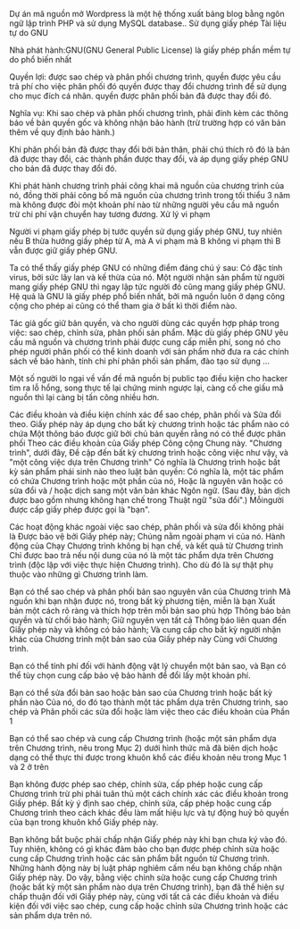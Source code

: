 Dự án mã nguồn mở
Wordpress là một hệ thống xuất bảng blog bằng ngôn ngữ lập trình PHP và sử dụng MySQL database..
Sử dụng giấy phép Tài liệu tự do GNU

Nhà phát hành:GNU(GNU General Public License) là giấy phép phần mềm tự do phổ biến nhất

Quyền lợi: được sao chép và phân phối chương trình, quyền được yêu cầu trả phí cho việc phân phối đó
quyền được thay đổi chương trình để sử dụng cho mục đích cá nhân.
quyền được phân phối bản đã được thay đổi đó.

Nghĩa vụ: Khi sao chép và phân phối chương trình, phải đính kèm các thông báo về bản quyền gốc và không nhận bảo hành (trừ trường hợp có văn bản thêm về quy định bảo hành.)

Khi phân phối bản đã được thay đổi bởi bản thân, phải chú thích rõ đó là bản đã được thay đổi, các thành phần được thay đổi, và áp dụng giấy phép GNU cho bản đã được thay đổi đó.

Khi phát hành chương trình phải công khai mã nguồn của chương trình của nó, đồng thời phải công bố mã nguồn của chương trình trong tối thiểu 3 năm mà không được đòi một khoản phí nào từ những người yêu cầu mã nguồn trừ chi phí vận chuyển hay tương đương.
Xử lý vi phạm

Người vi phạm giấy phép bị tước quyền sử dụng giấy phép GNU, tuy nhiên nếu B thừa hưởng giấy phép từ A, mà A vi phạm mà B không vi phạm thì B vẫn được giữ giấy phép GNU.

Ta có thể thấy giấy phép GNU có những điểm đáng chú ý sau:
Có đặc tính virus, bởi sức lây lan và kế thừa của nó. Một người nhận sản phẩm từ người mang giấy phép GNU thì ngay lập tức người đó cũng mang giấy phép GNU. Hệ quả là GNU là giấy phép phổ biến nhất, bởi mã nguồn luôn ở dạng công cộng cho phép ai cũng có thể tham gia ở bất kì thời điểm nào.

Tác giả gốc giữ bản quyền, và cho người dùng các quyền hợp pháp trong việc: sao chép, chỉnh sửa, phân phối sản phẩm. Mặc dù giấy phép GNU yêu cầu mã nguồn và chương trình phải được cung cấp miễn phí, song nó cho phép người phân phối có thể kinh doanh với sản phẩm nhờ đưa ra các chính sách về bảo hành, tính chi phí phân phối sản phẩm, đào tạo sử dụng …

Một số người lo ngại về vấn đề mã nguồn bị public tạo điều kiện cho hacker tìm ra lỗ hổng, song thực tế lại chứng minh ngược lại, càng cố che giấu mã nguồn thì lại càng bị tấn công nhiều hơn.

Các điều khoản và điều kiện chính xác để sao chép, phân phối và
Sửa đổi theo.
Giấy phép này áp dụng cho bất kỳ chương trình hoặc tác phẩm nào có chứa
Một thông báo được giữ bởi chủ bản quyền rằng nó có thể được phân phối
Theo các điều khoản của Giấy phép Công cộng Chung này. "Chương trình", dưới đây,
Đề cập đến bất kỳ chương trình hoặc công việc như vậy, và "một công việc dựa trên Chương trình"
Có nghĩa là Chương trình hoặc bất kỳ sản phẩm phái sinh nào theo luật bản quyền:
Có nghĩa là, một tác phẩm có chứa Chương trình hoặc một phần của nó,
Hoặc là nguyên văn hoặc có sửa đổi và / hoặc dịch sang một văn bản khác
Ngôn ngữ. (Sau đây, bản dịch được bao gồm nhưng không hạn chế trong
Thuật ngữ "sửa đổi".) Mỗi ​​người được cấp giấy phép được gọi là "bạn".

Các hoạt động khác ngoài việc sao chép, phân phối và sửa đổi không phải là
Được bảo vệ bởi Giấy phép này; Chúng nằm ngoài phạm vi của nó. Hành động của
Chạy Chương trình không bị hạn chế, và kết quả từ Chương trình
Chỉ được bao trả nếu nội dung của nó là một tác phẩm dựa trên
Chương trình (độc lập với việc thực hiện Chương trình).
Cho dù đó là sự thật phụ thuộc vào những gì Chương trình làm.

Bạn có thể sao chép và phân phối bản sao nguyên văn của Chương trình
Mã nguồn khi bạn nhận được nó, trong bất kỳ phương tiện, miễn là bạn
Xuất bản một cách rõ ràng và thích hợp trên mỗi bản sao phù hợp
Thông báo bản quyền và từ chối bảo hành; Giữ nguyên vẹn tất cả
Thông báo liên quan đến Giấy phép này và không có bảo hành;
Và cung cấp cho bất kỳ người nhận khác của Chương trình một bản sao của Giấy phép này
Cùng với Chương trình.

Bạn có thể tính phí đối với hành động vật lý chuyển một bản sao, và
Bạn có thể tùy chọn cung cấp bảo vệ bảo hành để đổi lấy một khoản phí.

Bạn có thể sửa đổi bản sao hoặc bản sao của Chương trình hoặc bất kỳ phần nào
Của nó, do đó tạo thành một tác phẩm dựa trên Chương trình, sao chép và
Phân phối các sửa đổi hoặc làm việc theo các điều khoản của Phần 1

Bạn có thể sao chép và cung cấp Chương trình (hoặc một sản phẩm dựa trên Chương trình, nêu trong Mục 2) dưới hình thức mã đã biên dịch hoặc dạng có thể thực thi được trong khuôn khổ các điều khoản nêu trong Mục 1 và 2 ở trên

Bạn không được phép sao chép, chỉnh sửa, cấp phép hoặc cung cấp Chương trình trừ phi phải tuân thủ một cách chính xác các điều khoản trong Giấy phép. Bất kỳ ý định sao chép, chỉnh sửa, cấp phép hoặc cung cấp Chương trình theo cách khác đều làm mất hiệu lực và tự động huỷ bỏ quyền của bạn trong khuôn khổ Giấy phép này.

Bạn không bắt buộc phải chấp nhận Giấy phép này khi bạn chưa ký vào đó. Tuy nhiên, không có gì khác đảm bảo cho bạn được phép chỉnh sửa hoặc cung cấp Chương trình hoặc các sản phẩm bắt nguồn từ Chương trình. Những hành động này bị luật pháp nghiêm cấm nếu bạn không chấp nhận Giấy phép này. Do vậy, bằng việc chỉnh sửa hoặc cung cấp Chương trình (hoặc bất kỳ một sản phẩm nào dựa trên Chương trình), bạn đã thể hiện sự chấp thuận đối với Giấy phép này, cùng với tất cả các điều khoản và điều kiện đối với việc sao chép, cung cấp hoặc chỉnh sửa Chương trình hoặc các sản phẩm dựa trên nó.
